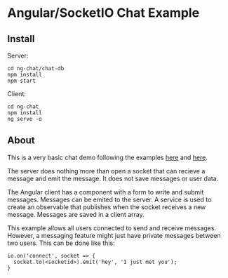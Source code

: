 # Angular/SocketIO Chat Example

## Install
Server:
```
cd ng-chat/chat-db
npm install
npm start
```
Client:
```
cd ng-chat
npm install
ng serve -o
```

## About
This is a very basic chat demo following the examples [here](https://socket.io/) and [here](http://www.syntaxsuccess.com/viewarticle/socket.io-with-rxjs-in-angular-2.0).

The server does nothing more than open a socket that can recieve a message and emit the message. It does not save messages or user data.

The Angular client has a component with a form to write and submit messages. Messages can be emited to the server.
A service is used to create an observable that publishes when the socket receives a new message. Messages are saved in a client array.

This example allows all users connected to send and receive messages. However, a messaging feature might just have private messages between two users. This can be done like this:

```
io.on('connect', socket => {
  socket.to(<socketid>).emit('hey', 'I just met you');
}
```
